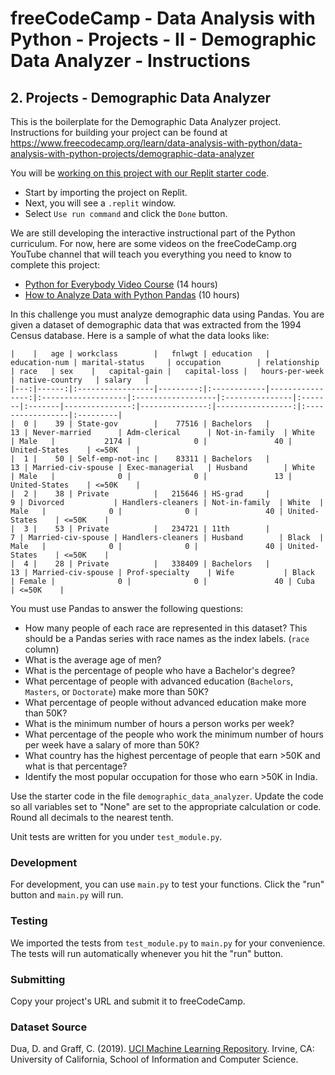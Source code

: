 # freeCodeCamp - Data Analysis with Python - Projects - II - Demographic Data Analyzer - Instructions


## 2. Projects - Demographic Data Analyzer

This is the boilerplate for the Demographic Data Analyzer project. Instructions for building your project can be found at https://www.freecodecamp.org/learn/data-analysis-with-python/data-analysis-with-python-projects/demographic-data-analyzer

You will be [working on this project with our Replit starter code](https://replit.com/github/freeCodeCamp/boilerplate-demographic-data-analyzer).

  *  Start by importing the project on Replit.
  *  Next, you will see a `.replit` window.
  *  Select `Use run command` and click the `Done` button.

We are still developing the interactive instructional part of the Python curriculum. For now, here are some videos on the freeCodeCamp.org YouTube channel that will teach you everything you need to know to complete this project:

  *  [Python for Everybody Video Course](https://www.freecodecamp.org/news/python-for-everybody/) (14 hours)
  *  [How to Analyze Data with Python Pandas](https://www.freecodecamp.org/news/how-to-analyze-data-with-python-pandas/) (10 hours)

In this challenge you must analyze demographic data using Pandas. You are given a dataset of demographic data that was extracted from the 1994 Census database. Here is a sample of what the data looks like:

```
|    |   age | workclass        |   fnlwgt | education   |   education-num | marital-status     | occupation        | relationship   | race   | sex    |   capital-gain |   capital-loss |   hours-per-week | native-country   | salary   |
|---:|------:|:-----------------|---------:|:------------|----------------:|:-------------------|:------------------|:---------------|:-------|:-------|---------------:|---------------:|-----------------:|:-----------------|:---------|
|  0 |    39 | State-gov        |    77516 | Bachelors   |              13 | Never-married      | Adm-clerical      | Not-in-family  | White  | Male   |           2174 |              0 |               40 | United-States    | <=50K    |
|  1 |    50 | Self-emp-not-inc |    83311 | Bachelors   |              13 | Married-civ-spouse | Exec-managerial   | Husband        | White  | Male   |              0 |              0 |               13 | United-States    | <=50K    |
|  2 |    38 | Private          |   215646 | HS-grad     |               9 | Divorced           | Handlers-cleaners | Not-in-family  | White  | Male   |              0 |              0 |               40 | United-States    | <=50K    |
|  3 |    53 | Private          |   234721 | 11th        |               7 | Married-civ-spouse | Handlers-cleaners | Husband        | Black  | Male   |              0 |              0 |               40 | United-States    | <=50K    |
|  4 |    28 | Private          |   338409 | Bachelors   |              13 | Married-civ-spouse | Prof-specialty    | Wife           | Black  | Female |              0 |              0 |               40 | Cuba             | <=50K    |
```

You must use Pandas to answer the following questions:

  *  How many people of each race are represented in this dataset? This should be a Pandas series with race names as the index labels. (`race` column)
  *  What is the average age of men?
  *  What is the percentage of people who have a Bachelor's degree?
  *  What percentage of people with advanced education (`Bachelors`, `Masters`, or `Doctorate`) make more than 50K?
  *  What percentage of people without advanced education make more than 50K?
  *  What is the minimum number of hours a person works per week?
  *  What percentage of the people who work the minimum number of hours per week have a salary of more than 50K?
  *  What country has the highest percentage of people that earn >50K and what is that percentage?
  *  Identify the most popular occupation for those who earn >50K in India.

Use the starter code in the file `demographic_data_analyzer`. Update the code so all variables set to "None" are set to the appropriate calculation or code. Round all decimals to the nearest tenth.

Unit tests are written for you under `test_module.py`.

### Development

For development, you can use `main.py` to test your functions. Click the "run" button and `main.py` will run.

### Testing

We imported the tests from `test_module.py` to `main.py` for your convenience. The tests will run automatically whenever you hit the "run" button.

### Submitting

Copy your project's URL and submit it to freeCodeCamp.

### Dataset Source

Dua, D. and Graff, C. (2019). [UCI Machine Learning Repository](http://archive.ics.uci.edu/ml). Irvine, CA: University of California, School of Information and Computer Science.
